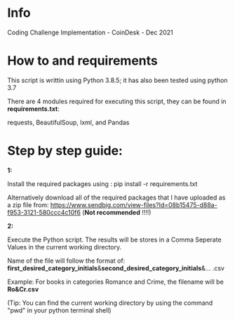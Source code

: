 # Info
Coding Challenge Implementation - CoinDesk - Dec 2021


# How to and requirements

This script is writtin using Python 3.8.5; it has also been tested using python 3.7

There are 4 modules required for executing this script, they can be found in **requirements.txt**:

requests, BeautifulSoup, lxml, and Pandas

# Step by step guide:

**1:**

Install the required packages using : pip install -r requirements.txt

Alternatively download all of the required packages that I have uploaded as a zip file from:  https://www.sendbig.com/view-files?Id=08b15475-d88a-f953-3121-580ccc4c10f6 (**Not recommended** !!!!)

**2:**

Execute the Python script. The results will be stores in a Comma Seperate Values in the current working directory.

Name of the file will follow the format of: **first_desired_category_initials**&**second_desired_category_initials**&... .csv

Example: For books in categories Romance and Crime, the filename will be **Ro&Cr.csv**

(Tip: You can find the current working directory by using the command "pwd" in your python terminal shell)
